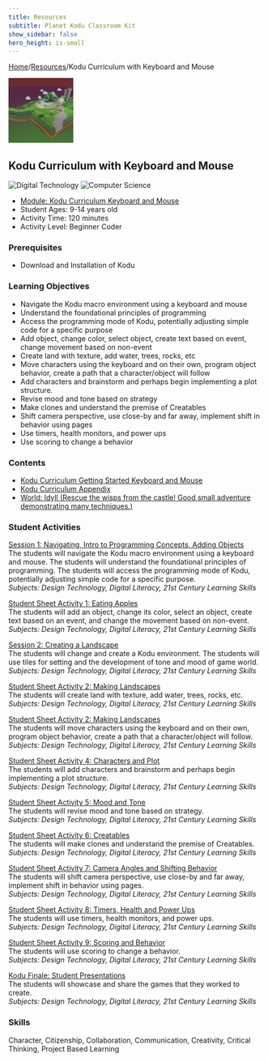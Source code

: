 ```yaml
---
title: Resources
subtitle: Planet Kodu Classroom Kit
show_sidebar: false
hero_height: is-small
---
```


[Home](..)/[Resources](.)/Kodu Curriculum with Keyboard and Mouse

[![](kodu_curriculum_with_keyboard_and_mouse.png)](https://worlds.kodugamelab.com/world/zoFaHmFpPUaSMNWLUIzqCA==)

## Kodu Curriculum with Keyboard and Mouse
![Digital Technology](dt.png) ![Computer Science](cs.png)

* [Module: Kodu Curriculum Keyboard and Mouse](4_Kodu_Curriculum_Keyboard_and_Mouse.pdf)
* Student Ages: 9-14 years old
* Activity Time: 120 minutes
* Activity Level: Beginner Coder

### Prerequisites 
* Download and Installation of Kodu

### Learning Objectives
* Navigate the Kodu macro environment using a keyboard and mouse
* Understand the foundational principles of programming
* Access the programming mode of Kodu, potentially adjusting simple code for a specific purpose
* Add object, change color, select object, create text based on event, change movement based on non-event
* Create land with texture, add water, trees, rocks, etc
* Move characters using the keyboard and on their own, program object behavior, create a path that a character/object will follow
* Add characters and brainstorm and perhaps begin implementing a plot structure.
* Revise mood and tone based on strategy
* Make clones and understand the premise of Creatables
* Shift camera perspective, use close-by and far away, implement shift in behavior using pages
* Use timers, health monitors, and power ups
* Use scoring to change a behavior

### Contents
* [Kodu Curriculum Getting Started Keyboard and Mouse](4_Kodu_Curriculum_Keyboard_and_Mouse.pdf)
* [Kodu Curriculum Appendix](Kodu_Curriculum_Appendix.pdf)
* [World: Idyll (Rescue the wisps from the castle! Good small adventure demonstrating many techniques.)](https://worlds.kodugamelab.com/world/la0mN6apSEGGNGopgKY2Dg==)

### Student Activities
[Session 1: Navigating, Intro to Programming Concepts, Adding Objects](4_Kodu_Curriculum_Keyboard_and_Mouse.pdf#page=13)<br>
The students will navigate the Kodu macro environment using a keyboard and mouse. The students will understand the foundational principles of programming. The students will access the programming mode of Kodu, potentially adjusting simple code for a specific purpose.<br>
*Subjects: Design Technology, Digital Literacy, 21st Century Learning Skills*

[Student Sheet Activity 1: Eating Apples](4_Kodu_Curriculum_Keyboard_and_Mouse.pdf#page=13)<br>
The students will add an object, change its color, select an object, create text based on an event, and change the movement based on non-event.<br>
*Subjects: Design Technology, Digital Literacy, 21st Century Learning Skills*

[Session 2: Creating a Landscape](4_Kodu_Curriculum_Keyboard_and_Mouse.pdf#page=14)<br>
The students will change and create a Kodu environment. The students will use tiles for setting and the development of tone and mood of game world.<br>
*Subjects: Design Technology, Digital Literacy, 21st Century Learning Skills*

[Student Sheet Activity 2: Making Landscapes](4_Kodu_Curriculum_Keyboard_and_Mouse.pdf#page=18)<br>
The students will create land with texture, add water, trees, rocks, etc.<br>
*Subjects: Design Technology, Digital Literacy, 21st Century Learning Skills*

[Student Sheet Activity 2: Making Landscapes](4_Kodu_Curriculum_Keyboard_and_Mouse.pdf#page=23)<br>
The students will move characters using the keyboard and on their own, program object behavior, create a path that a character/object will follow.<br>
*Subjects: Design Technology, Digital Literacy, 21st Century Learning Skills*

[Student Sheet Activity 4: Characters and Plot](4_Kodu_Curriculum_Keyboard_and_Mouse.pdf#page=26)<br>
The students will add characters and brainstorm and perhaps begin implementing a plot structure.<br>
*Subjects: Design Technology, Digital Literacy, 21st Century Learning Skills*

[Student Sheet Activity 5: Mood and Tone](4_Kodu_Curriculum_Keyboard_and_Mouse.pdf#page=30)<br>
The students will revise mood and tone based on strategy.<br>
*Subjects: Design Technology, Digital Literacy, 21st Century Learning Skills*

[Student Sheet Activity 6: Creatables](4_Kodu_Curriculum_Keyboard_and_Mouse.pdf#page=34)<br>
The students will make clones and understand the premise of Creatables.<br>
*Subjects: Design Technology, Digital Literacy, 21st Century Learning Skills*

[Student Sheet Activity 7: Camera Angles and Shifting Behavior](4_Kodu_Curriculum_Keyboard_and_Mouse.pdf#page=38)<br>
The students will shift camera perspective, use close-by and far away, implement shift in behavior using pages.<br>
*Subjects: Design Technology, Digital Literacy, 21st Century Learning Skills*

[Student Sheet Activity 8: Timers, Health and Power Ups](4_Kodu_Curriculum_Keyboard_and_Mouse.pdf#page=42)<br>
The students will use timers, health monitors, and power ups.<br>
*Subjects: Design Technology, Digital Literacy, 21st Century Learning Skills*

[Student Sheet Activity 9: Scoring and Behavior](4_Kodu_Curriculum_Keyboard_and_Mouse.pdf#page=44)<br>
The students will use scoring to change a behavior.<br>
*Subjects: Design Technology, Digital Literacy, 21st Century Learning Skills*

[Kodu Finale: Student Presentations](4_Kodu_Curriculum_Keyboard_and_Mouse.pdf#page=45)<br>
The students will showcase and share the games that they worked to create.<br>
*Subjects: Design Technology, Digital Literacy, 21st Century Learning Skills*

### Skills
Character,
Citizenship,
Collaboration,
Communication,
Creativity,
Critical Thinking,
Project Based Learning 